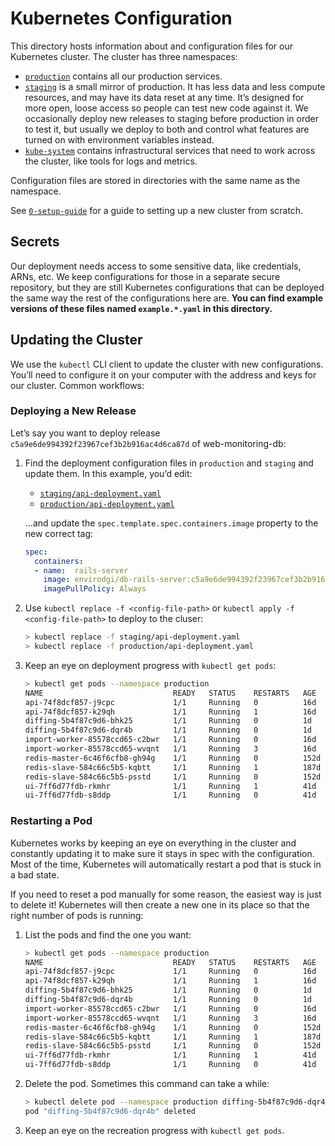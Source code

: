 # Kubernetes Configuration

This directory hosts information about and configuration files for our Kubernetes cluster. The cluster has three namespaces:

- [`production`](./production) contains all our production services.
- [`staging`](./staging) is a small mirror of production. It has less data and less compute resources, and may have its data reset at any time. It’s designed for more open, loose access so people can test new code against it. We occasionally deploy new releases to staging before production in order to test it, but usually we deploy to both and control what features are turned on with environment variables instead.
- [`kube-system`](./kube-system) contains infrastructural services that need to work across the cluster, like tools for logs and metrics.

Configuration files are stored in directories with the same name as the namespace.

See [`0-setup-guide`](./0-setup-guide) for a guide to setting up a new cluster from scratch.


## Secrets

Our deployment needs access to some sensitive data, like credentials, ARNs, etc. We keep configurations for those in a separate secure repository, but they are still Kubernetes configurations that can be deployed the same way the rest of the configurations here are. **You can find example versions of these files named `example.*.yaml` in this directory.**


## Updating the Cluster

We use the `kubectl` CLI client to update the cluster with new configurations. You’ll need to configure it on your computer with the address and keys for our cluster. Common workflows:


### Deploying a New Release

Let’s say you want to deploy release `c5a9e6de994392f23967cef3b2b916ac4d6ca87d` of web-monitoring-db:

1. Find the deployment configuration files in `production` and `staging` and update them. In this example, you’d edit:

    - [`staging/api-deployment.yaml`](./staging/api-deployment.yaml)
    - [`production/api-deployment.yaml`](./production/api-deployment.yaml)
    
    …and update the `spec.template.spec.containers.image` property to the new correct tag:
    
    ```yaml
    spec:
      containers:
      - name:  rails-server
        image: envirodgi/db-rails-server:c5a9e6de994392f23967cef3b2b916ac4d6ca87d
        imagePullPolicy: Always
    ```

2. Use `kubectl replace -f <config-file-path>` or `kubectl apply -f <config-file-path>` to deploy to the cluser:

    ```sh
    > kubectl replace -f staging/api-deployment.yaml
    > kubectl replace -f production/api-deployment.yaml
    ```

3. Keep an eye on deployment progress with `kubectl get pods`:

    ```sh
    > kubectl get pods --namespace production
    NAME                             READY   STATUS    RESTARTS   AGE
    api-74f8dcf857-j9cpc             1/1     Running   0          16d
    api-74f8dcf857-k29qh             1/1     Running   1          16d
    diffing-5b4f87c9d6-bhk25         1/1     Running   0          1d
    diffing-5b4f87c9d6-dqr4b         1/1     Running   0          1d
    import-worker-85578ccd65-c2bwr   1/1     Running   0          16d
    import-worker-85578ccd65-wvqnt   1/1     Running   3          16d
    redis-master-6c46f6cfb8-gh94g    1/1     Running   0          152d
    redis-slave-584c66c5b5-kqbtt     1/1     Running   1          187d
    redis-slave-584c66c5b5-psstd     1/1     Running   0          152d
    ui-7ff6d77fdb-rkmhr              1/1     Running   1          41d
    ui-7ff6d77fdb-s8ddp              1/1     Running   0          41d
    ```

### Restarting a Pod

Kubernetes works by keeping an eye on everything in the cluster and constantly updating it to make sure it stays in spec with the configuration. Most of the time, Kubernetes will automatically restart a pod that is stuck in a bad state.

If you need to reset a pod manually for some reason, the easiest way is just to delete it! Kubernetes will then create a new one in its place so that the right number of pods is running:

1. List the pods and find the one you want:

    ```sh
    > kubectl get pods --namespace production
    NAME                             READY   STATUS    RESTARTS   AGE
    api-74f8dcf857-j9cpc             1/1     Running   0          16d
    api-74f8dcf857-k29qh             1/1     Running   1          16d
    diffing-5b4f87c9d6-bhk25         1/1     Running   0          1d
    diffing-5b4f87c9d6-dqr4b         1/1     Running   0          1d
    import-worker-85578ccd65-c2bwr   1/1     Running   0          16d
    import-worker-85578ccd65-wvqnt   1/1     Running   3          16d
    redis-master-6c46f6cfb8-gh94g    1/1     Running   0          152d
    redis-slave-584c66c5b5-kqbtt     1/1     Running   1          187d
    redis-slave-584c66c5b5-psstd     1/1     Running   0          152d
    ui-7ff6d77fdb-rkmhr              1/1     Running   1          41d
    ui-7ff6d77fdb-s8ddp              1/1     Running   0          41d
    ```

2. Delete the pod. Sometimes this command can take a while:

    ```sh
    > kubectl delete pod --namespace production diffing-5b4f87c9d6-dqr4b
    pod "diffing-5b4f87c9d6-dqr4b" deleted
    ```

3. Keep an eye on the recreation progress with `kubectl get pods`.
